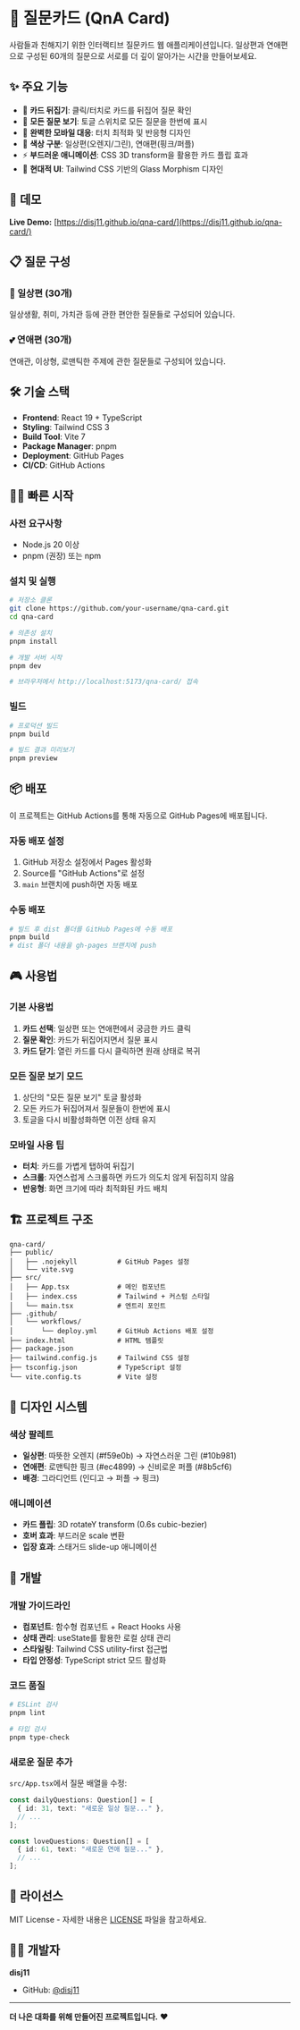 # 💝 질문카드 (QnA Card)

사람들과 친해지기 위한 인터랙티브 질문카드 웹 애플리케이션입니다. 일상편과 연애편으로 구성된 60개의 질문으로 서로를 더 깊이 알아가는 시간을 만들어보세요.

## ✨ 주요 기능

- 🎲 **카드 뒤집기**: 클릭/터치로 카드를 뒤집어 질문 확인
- 🔄 **모든 질문 보기**: 토글 스위치로 모든 질문을 한번에 표시
- 📱 **완벽한 모바일 대응**: 터치 최적화 및 반응형 디자인
- 🎨 **색상 구분**: 일상편(오렌지/그린), 연애편(핑크/퍼플)
- ⚡ **부드러운 애니메이션**: CSS 3D transform을 활용한 카드 플립 효과
- 💫 **현대적 UI**: Tailwind CSS 기반의 Glass Morphism 디자인

## 🚀 데모

**Live Demo:** [https://disj11.github.io/qna-card/](https://disj11.github.io/qna-card/)

## 📋 질문 구성

### 🌱 일상편 (30개)
일상생활, 취미, 가치관 등에 관한 편안한 질문들로 구성되어 있습니다.

### 💕 연애편 (30개)
연애관, 이상형, 로맨틱한 주제에 관한 질문들로 구성되어 있습니다.

## 🛠️ 기술 스택

- **Frontend**: React 19 + TypeScript
- **Styling**: Tailwind CSS 3
- **Build Tool**: Vite 7
- **Package Manager**: pnpm
- **Deployment**: GitHub Pages
- **CI/CD**: GitHub Actions

## 🏃‍♂️ 빠른 시작

### 사전 요구사항

- Node.js 20 이상
- pnpm (권장) 또는 npm

### 설치 및 실행

```bash
# 저장소 클론
git clone https://github.com/your-username/qna-card.git
cd qna-card

# 의존성 설치
pnpm install

# 개발 서버 시작
pnpm dev

# 브라우저에서 http://localhost:5173/qna-card/ 접속
```

### 빌드

```bash
# 프로덕션 빌드
pnpm build

# 빌드 결과 미리보기
pnpm preview
```

## 📦 배포

이 프로젝트는 GitHub Actions를 통해 자동으로 GitHub Pages에 배포됩니다.

### 자동 배포 설정

1. GitHub 저장소 설정에서 Pages 활성화
2. Source를 "GitHub Actions"로 설정
3. `main` 브랜치에 push하면 자동 배포

### 수동 배포

```bash
# 빌드 후 dist 폴더를 GitHub Pages에 수동 배포
pnpm build
# dist 폴더 내용을 gh-pages 브랜치에 push
```

## 🎮 사용법

### 기본 사용법

1. **카드 선택**: 일상편 또는 연애편에서 궁금한 카드 클릭
2. **질문 확인**: 카드가 뒤집어지면서 질문 표시
3. **카드 닫기**: 열린 카드를 다시 클릭하면 원래 상태로 복귀

### 모든 질문 보기 모드

1. 상단의 "모든 질문 보기" 토글 활성화
2. 모든 카드가 뒤집어져서 질문들이 한번에 표시
3. 토글을 다시 비활성화하면 이전 상태 유지

### 모바일 사용 팁

- **터치**: 카드를 가볍게 탭하여 뒤집기
- **스크롤**: 자연스럽게 스크롤하면 카드가 의도치 않게 뒤집히지 않음
- **반응형**: 화면 크기에 따라 최적화된 카드 배치

## 🏗️ 프로젝트 구조

```
qna-card/
├── public/
│   ├── .nojekyll          # GitHub Pages 설정
│   └── vite.svg
├── src/
│   ├── App.tsx            # 메인 컴포넌트
│   ├── index.css          # Tailwind + 커스텀 스타일
│   └── main.tsx           # 엔트리 포인트
├── .github/
│   └── workflows/
│       └── deploy.yml     # GitHub Actions 배포 설정
├── index.html             # HTML 템플릿
├── package.json
├── tailwind.config.js     # Tailwind CSS 설정
├── tsconfig.json          # TypeScript 설정
└── vite.config.ts         # Vite 설정
```

## 🎨 디자인 시스템

### 색상 팔레트

- **일상편**: 따뜻한 오렌지 (#f59e0b) → 자연스러운 그린 (#10b981)
- **연애편**: 로맨틱한 핑크 (#ec4899) → 신비로운 퍼플 (#8b5cf6)
- **배경**: 그라디언트 (인디고 → 퍼플 → 핑크)

### 애니메이션

- **카드 플립**: 3D rotateY transform (0.6s cubic-bezier)
- **호버 효과**: 부드러운 scale 변환
- **입장 효과**: 스태거드 slide-up 애니메이션

## 🔧 개발

### 개발 가이드라인

- **컴포넌트**: 함수형 컴포넌트 + React Hooks 사용
- **상태 관리**: useState를 활용한 로컬 상태 관리
- **스타일링**: Tailwind CSS utility-first 접근법
- **타입 안정성**: TypeScript strict 모드 활성화

### 코드 품질

```bash
# ESLint 검사
pnpm lint

# 타입 검사
pnpm type-check
```

### 새로운 질문 추가

`src/App.tsx`에서 질문 배열을 수정:

```typescript
const dailyQuestions: Question[] = [
  { id: 31, text: "새로운 일상 질문..." },
  // ...
];

const loveQuestions: Question[] = [
  { id: 61, text: "새로운 연애 질문..." },
  // ...
];
```

## 📄 라이선스

MIT License - 자세한 내용은 [LICENSE](LICENSE) 파일을 참고하세요.

## 👨‍💻 개발자

**disj11**
- GitHub: [@disj11](https://github.com/disj11)

---

**더 나은 대화를 위해 만들어진 프로젝트입니다.** ❤️
